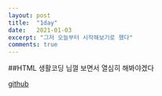 ```yaml
---
layout: post
title:  "1day"
date:   2021-01-03
excerpt: "그저 오늘부터 시작해보기로 했다"
comments: true
---
```

##HTML
생활코딩 님껄 보면서 열심히 해봐야겠다

[github](https://github.com/hwan9861/2021winter)
